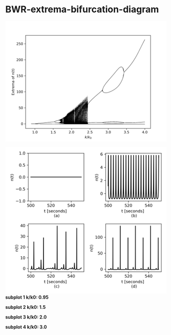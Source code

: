 # BWR-extrema-bifurcation-diagram

![Result](extrema_bifurcation_diagram2222222.png)

![Result](neutronDensity.png)
__subplot 1 k/k0: 0.95__

__subplot 2 k/k0: 1.5__

__subplot 3 k/k0: 2.0__

__subplot 4 k/k0: 3.0__
